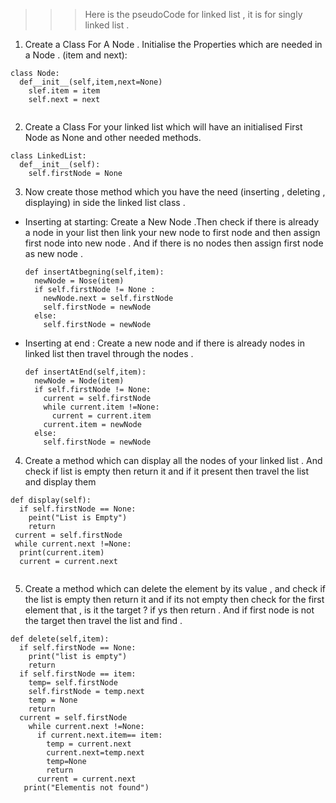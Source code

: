 >>>Here is the pseudoCode for linked list , it is for singly linked list . 


1. Create a Class For A Node . Initialise the Properties which are   needed in a Node . (item and next):

```
class Node:
  def__init__(self,item,next=None)
    slef.item = item
    self.next = next 
    
```
2. Create a Class For your linked list which will have an initialised First Node as None and other needed methods.
```
class LinkedList:
  def__init__(self):
    self.firstNode = None
```

3. Now create those method which you have the need (inserting , deleting , displaying) in side the linked list class .
- Inserting at starting:
    Create a New Node .Then check if there is already a node in your list
    then link your new node to first node and then assign first node into new node .
    And if there is no nodes then assign first node as new node .
    
    ```
    def insertAtbegning(self,item):
      newNode = Nose(item)
      if self.firstNode != None :
        newNode.next = self.firstNode
        self.firstNode = newNode
      else:
        self.firstNode = newNode
    ```
- Inserting at end :
    Create a new node and if there
    is already nodes in linked list then travel through the nodes .
    
    ```
    def insertAtEnd(self,item):
      newNode = Node(item)
      if self.firstNode != None:
        current = self.firstNode
        while current.item !=None:
          current = current.item
        current.item = newNode
      else:
        self.firstNode = newNode
    ```

4. Create a method which can display all the nodes of your linked list . 
And check if list is empty then return it and if it present then travel 
the list and display them 
  ```
  def display(self):
    if self.firstNode == None:
      peint("List is Empty")
      return
   current = self.firstNode
   while current.next !=None:
    print(current.item)
    current = current.next
    
  ```
  
 5. Create a method which can delete the element by its value , 
 and check if the list is empty then return it and if its not empty then check for the first element that , 
 is it the target ? if ys then return . And if first node is not the target then travel the list and find .
 
  ```
  def delete(self,item):
    if self.firstNode == None:
      print("list is empty")
      return
    if self.firstNode == item:
      temp= self.firstNode
      self.firstNode = temp.next
      temp = None 
      return
    current = self.firstNode
      while current.next !=None:
        if current.next.item== item:
          temp = current.next
          current.next=temp.next
          temp=None
          return
        current = current.next
     print("Elementis not found")
      
  
  
